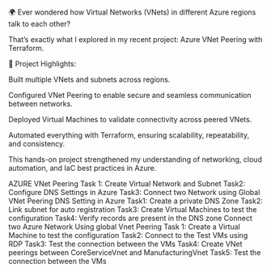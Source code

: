  🌍 Ever wondered how Virtual Networks (VNets) in different Azure regions talk to each other?

That’s exactly what I explored in my recent project: Azure VNet Peering with Terraform.

🔹 Project Highlights:

Built multiple VNets and subnets across regions.

Configured VNet Peering to enable secure and seamless communication between networks.

Deployed Virtual Machines to validate connectivity across peered VNets.

Automated everything with Terraform, ensuring scalability, repeatability, and consistency.

This hands-on project strengthened my understanding of networking, cloud automation, and IaC best practices in Azure.

AZURE VNet Peering
Task 1: Create Virtual Network and Subnet
Task2: Configure DNS Settings in Azure
Task3: Connect two Network using Global VNet Peering
DNS Setting in Azure
Task1: Create a private DNS Zone
Task2: Link subnet for auto registration
Task3: Create Virtual Machines to test the configuration
Task4: Verify records are present in the DNS zone
Connect two Azure Network Using global Vnet Peering
Task 1: Create a Virtual Machine to test the configuration
Task2: Connect to the Test VMs using RDP
Task3: Test the connection between the VMs
Task4: Create VNet peerings between CoreServiceVnet and ManufacturingVnet
Task5: Test the connection between the VMs
